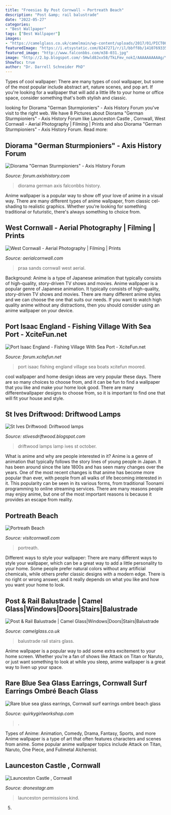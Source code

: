 ```yaml
---
title: "Freesias By Post Cornwall ~ Portreath Beach"
description: "Post &amp; rail balustrade"
date: "2022-05-27"
categories:
- "Best Wallpaper"
tags: ["Best Wallpaper"]
images:
- "https://camelglass.co.uk/camelmain/wp-content/uploads/2017/01/PICT0034.jpg"
featuredImage: "https://i.etsystatic.com/8247271/r/il/bbff8b/1410769335/il_fullxfull.1410769335_adps.jpg"
featured_image: "http://www.falconbbs.com/m38-031.jpg"
image: "http://2.bp.blogspot.com/-5Hwld8Jxx58/TkLFmv_nokI/AAAAAAAAAAg/YodoQq28Yb0/s1600/006.JPG"
ShowToc: true
author: "Dr. Darrell Schneider PhD"
---
```



Types of cool wallpaper:
There are many types of cool wallpaper, but some of the most popular include abstract art, nature scenes, and pop art. If you're looking for a wallpaper that will add a little life to your home or office space, consider something that's both stylish and classic.

	

		
looking for Diorama &quot;German Sturmpioniers&quot; - Axis History Forum you've visit to the right web. We have 8 Pictures about Diorama &quot;German Sturmpioniers&quot; - Axis History Forum like Launceston Castle , Cornwall, West Cornwall - Aerial Photography | Filming | Prints and also Diorama &quot;German Sturmpioniers&quot; - Axis History Forum. Read more:
		
    
## Diorama &quot;German Sturmpioniers&quot; - Axis History Forum

<img loading=lazy src="http://www.falconbbs.com/m38-031.jpg" onerror="this.onerror=null;this.src='https://tse2.mm.bing.net/th?id=OIP.kOKok3Y9yyRGKLIcSBvayAHaE6&amp;pid=15.1';" alt="Diorama &quot;German Sturmpioniers&quot; - Axis History Forum">

_Source: forum.axishistory.com_

>diorama german axis falconbbs history. 

	

Anime wallpaper is a popular way to show off your love of anime in a visual way. There are many different types of anime wallpaper, from classic cel-shading to realistic graphics. Whether you're looking for something traditional or futuristic, there's always something to choice from.

    
## West Cornwall - Aerial Photography | Filming | Prints

<img loading=lazy src="https://aerialcornwall.com/wp-content/uploads/Praa-Sands_web.jpg" onerror="this.onerror=null;this.src='https://tse3.mm.bing.net/th?id=OIP.R-PfW-PwYZTOexXpVBa8BgHaE8&amp;pid=15.1';" alt="West Cornwall - Aerial Photography | Filming | Prints">

_Source: aerialcornwall.com_

>praa sands cornwall west aerial. 

	

Background: Anime is a type of Japanese animation that typically consists of high-quality, story-driven TV shows and movies.
Anime wallpaper is a popular genre of Japanese animation. It typically consists of high-quality, story-driven TV shows and movies. There are many different anime styles and we can choose the one that suits our needs. If you want to watch high quality anime without any distractions, then you should consider using an anime wallpaper on your device.

    
## Port Isaac England - Fishing Village With Sea Port - XciteFun.net

<img loading=lazy src="https://img.xcitefun.net/users/2013/08/329781,xcitefun-port-isaac-england-8.jpg" onerror="this.onerror=null;this.src='https://tse2.mm.bing.net/th?id=OIP.kUoXUz5o-Pd9bY38ZnleXwHaFj&amp;pid=15.1';" alt="Port Isaac England - Fishing Village With Sea Port - XciteFun.net">

_Source: forum.xcitefun.net_

>port isaac fishing england village sea boats xcitefun moored. 

	

cool wallpaper and home design ideas are very popular these days. There are so many choices to choose from, and it can be fun to find a wallpaper that you like and make your home look good. There are many differentwallpaper designs to choose from, so it is important to find one that will fit your house and style.

    
## St Ives Driftwood: Driftwood Lamps

<img loading=lazy src="http://2.bp.blogspot.com/-5Hwld8Jxx58/TkLFmv_nokI/AAAAAAAAAAg/YodoQq28Yb0/s1600/006.JPG" onerror="this.onerror=null;this.src='https://tse3.mm.bing.net/th?id=OIP.V1tblNW5lKxCJ6KoyuQLxgHaLI&amp;pid=15.1';" alt="St Ives Driftwood: Driftwood lamps">

_Source: stivesdriftwood.blogspot.com_

>driftwood lamps lamp ives st october. 

	

What is anime and why are people interested in it?
Anime is a genre of animation that typically follows the story lines of young people in Japan. It has been around since the late 1800s and has seen many changes over the years. One of the most recent changes is that anime has become more popular than ever, with people from all walks of life becoming interested in it. This popularity can be seen in its various forms, from traditional Toonami programming to online streaming services. There are many reasons people may enjoy anime, but one of the most important reasons is because it provides an escape from reality.

    
## Portreath Beach

<img loading=lazy src="https://www.visitcornwall.com/sites/default/files/product_image/Portreath004_AdamGibbard.jpg" onerror="this.onerror=null;this.src='https://tse4.mm.bing.net/th?id=OIP.Cb6Bvv0D1Agl7h5o8VUYJAHaE6&amp;pid=15.1';" alt="Portreath Beach">

_Source: visitcornwall.com_

>portreath. 

	

Different ways to style your wallpaper:
There are many different ways to style your wallpaper, which can be a great way to add a little personality to your home. Some people prefer natural colors without any artificial chemicals, while others prefer classic designs with a modern edge. There is no right or wrong answer, and it really depends on what you like and how you want your home to look.

    
## Post &amp; Rail Balustrade | Camel Glass|Windows|Doors|Stairs|Balustrade

<img loading=lazy src="https://camelglass.co.uk/camelmain/wp-content/uploads/2017/01/PICT0034.jpg" onerror="this.onerror=null;this.src='https://tse1.mm.bing.net/th?id=OIP.sGzAiKxtqxmh-0KH-B-adwHaJ4&amp;pid=15.1';" alt="Post &amp; Rail Balustrade | Camel Glass|Windows|Doors|Stairs|Balustrade">

_Source: camelglass.co.uk_

>balustrade rail stairs glass. 

	

Anime wallpaper is a popular way to add some extra excitement to your home screen. Whether you’re a fan of shows like Attack on Titan or Naruto, or just want something to look at while you sleep, anime wallpaper is a great way to liven up your space.

    
## Rare Blue Sea Glass Earrings, Cornwall Surf Earrings Ombré Beach Glass

<img loading=lazy src="https://i.etsystatic.com/8247271/r/il/bbff8b/1410769335/il_fullxfull.1410769335_adps.jpg" onerror="this.onerror=null;this.src='https://tse2.mm.bing.net/th?id=OIP.tpSqFN5V_VFBliY5VLiJlgHaFj&amp;pid=15.1';" alt="Rare blue sea glass earrings, Cornwall surf earrings ombré beach glass">

_Source: quirkygirlworkshop.com_

>. 

	

Types of Anime: Animation, Comedy, Drama, Fantasy, Sports, and more
Anime wallpaper is a type of art that often features characters and scenes from anime. Some popular anime wallpaper topics include Attack on Titan, Naruto, One Piece, and Fullmetal Alchemist.

    
## Launceston Castle , Cornwall

<img loading=lazy src="https://www.dronestagr.am/wp-content/uploads/2014/12/Castle-1a-2048x1327.jpg" onerror="this.onerror=null;this.src='https://tse2.mm.bing.net/th?id=OIP.c1tbqCaxF4zCg71FvGHASgHaEz&amp;pid=15.1';" alt="Launceston Castle , Cornwall">

_Source: dronestagr.am_

>launceston permissions kind. 

	

5.

